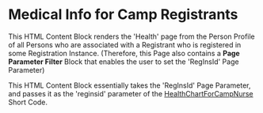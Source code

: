 # Medical Info for Camp Registrants

This HTML Content Block renders the 'Health' page from the Person Profile of all Persons who are associated with a Registrant who is registered in some Registration Instance. (Therefore, this Page also contains a **Page Parameter Filter** Block that enables the user to set the 'RegInsId' Page Parameter)

This HTML Content Block essentially takes the 'RegInsId' Page Parameter, and passes it as the 'reginsid' parameter of the [HealthChartForCampNurse](../../ShortCodes/ShortCodeId_62/README.md) Short Code.